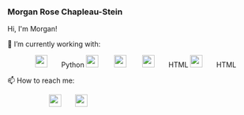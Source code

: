 ### Morgan Rose Chapleau-Stein

Hi, I'm Morgan! 

🌱 I’m currently working with:

    <img src="https://upload.wikimedia.org/wikipedia/commons/thumb/c/c3/Python-logo-notext.svg/1200px-Python-logo-notext.svg.png" width="25" height="25">  Python
    <img src="https://miro.medium.com/max/1000/1*ilC2Aqp5sZd1wi0CopD1Hw.png" width="25" height="25">  
    <img src="https://upload.wikimedia.org/wikipedia/commons/1/18/ISO_C%2B%2B_Logo.svg" width="25" height="25">  
    <img src="https://freeiconshop.com/wp-content/uploads/edd/html-flat.png" width="25" height="25">  HTML
    <img src="https://cdn.iconscout.com/icon/premium/png-512-thumb/css-language-805911.png" width="25" height="25">  HTML

📫 How to reach me:

      [<img src="https://image.flaticon.com/icons/png/512/174/174857.png" width="25" height="25">](https://www.linkedin.com/in/chapleaustein/)  [<img src="https://icons-for-free.com/iconfiles/png/512/web+website+www+icon+icon-1320196207033947200.png" width="25" height="25">](https://yuzuranger.github.io/)

<!--
**YuzuRanger/YuzuRanger** is a ✨ _special_ ✨ repository because its `README.md` (this file) appears on your GitHub profile.

Here are some ideas to get you started:

- 🔭 I’m currently working on ...
- 🌱 I’m currently learning ...
- 👯 I’m looking to collaborate on ...
- 🤔 I’m looking for help with ...
- 💬 Ask me about ...
- 📫 How to reach me: ...
- 😄 Pronouns: ...
- ⚡ Fun fact: ...
-->
